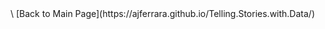 <div class="flourish-embed flourish-chart" data-src="visualisation/3707705" data-url="https://flo.uri.sh/visualisation/3707705/embed" aria-label=""><script src="https://public.flourish.studio/resources/embed.js"></script></div>\
[Back to Main Page](https://ajferrara.github.io/Telling.Stories.with.Data/)
